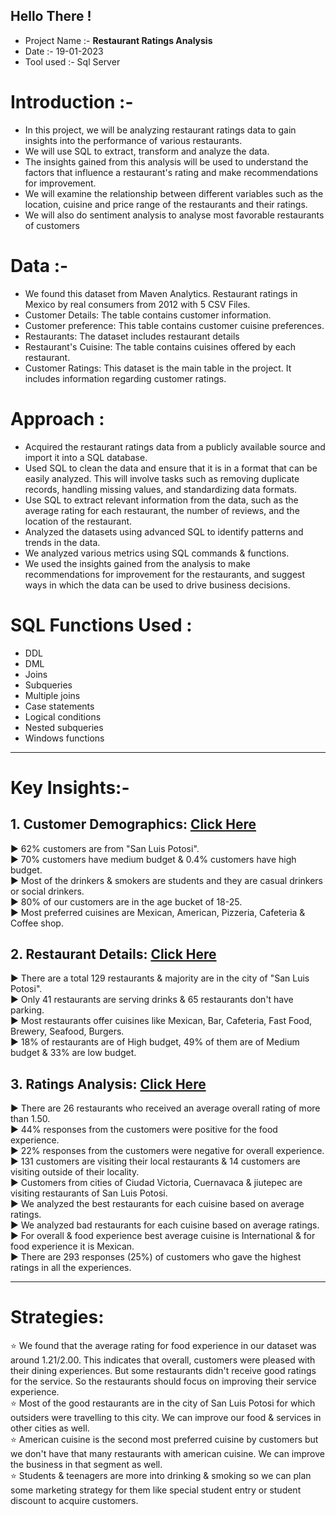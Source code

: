 ## Hello There !

* Project Name :-                     **Restaurant Ratings Analysis**
* Date :-                             19-01-2023
* Tool used  :-                       Sql Server 

# Introduction :- 
* In this project, we will be analyzing restaurant ratings data to gain insights into the performance of various restaurants.
* We will use SQL to extract, transform and analyze the data.
* The insights gained from this analysis will be used to understand the factors that influence a restaurant's rating and make recommendations for improvement.
* We will examine the relationship between different variables such as the location, cuisine and price range of the restaurants and their ratings.
* We will also do sentiment analysis to analyse most favorable restaurants of customers

# Data :- 
* We found this dataset from Maven Analytics. Restaurant ratings in Mexico by real consumers from 2012 with 5 CSV Files.
* Customer Details: The table contains customer information.
* Customer preference: This table contains customer cuisine preferences.
* Restaurants: The dataset includes restaurant details
* Restaurant's Cuisine: The table contains cuisines offered by each restaurant.
* Customer Ratings: This dataset is the main table in the project. It includes information regarding customer ratings.

# Approach :
* Acquired the restaurant ratings data from a publicly available source and import it into a SQL database.
* Used SQL to clean the data and ensure that it is in a format that can be easily analyzed. This will involve tasks such as removing duplicate records, handling missing values, and standardizing data formats.
* Use SQL to extract relevant information from the data, such as the average rating for each restaurant, the number of reviews, and the location of the restaurant.
* Analyzed the datasets using advanced SQL to identify patterns and trends in the data.
* We analyzed various metrics using SQL commands & functions.
* We used the insights gained from the analysis to make recommendations for improvement for the restaurants, and suggest ways in which the data can be used to drive business decisions.

# SQL Functions Used :
* DDL
* DML
* Joins
* Subqueries
* Multiple joins
* Case statements
* Logical conditions
* Nested subqueries
* Windows functions

-------
# Key Insights:-
## 1. Customer Demographics: [Click Here](https://github.com/vinitsangoi/Restaurant-Ratings-Analysis/blob/main/customer_demographics.sql)
► 62% customers are from "San Luis Potosi".<br>
► 70% customers have medium budget & 0.4% customers have high budget.<br>
► Most of the drinkers & smokers are students and they are casual drinkers or social drinkers.<br>
► 80% of our customers are in the age bucket of 18-25.<br>
► Most preferred cuisines are Mexican, American, Pizzeria, Cafeteria & Coffee shop.

## 2. Restaurant Details: [Click Here](https://github.com/vinitsangoi/Restaurant-Ratings-Analysis/blob/main/Restaurant_Details.sql)
► There are a total 129 restaurants & majority are in the city of "San Luis Potosi".<br>
► Only 41 restaurants are serving drinks & 65 restaurants don't have parking.<br>
► Most restaurants offer cuisines like Mexican, Bar, Cafeteria, Fast Food, Brewery, Seafood, Burgers.<br>
► 18% of restaurants are of High budget, 49% of them are of Medium budget & 33% are low budget.

## 3. Ratings Analysis: [Click Here](https://github.com/vinitsangoi/Restaurant-Ratings-Analysis/blob/main/Ratings_Analysis.sql)
► There are 26 restaurants who received an average overall rating of more than 1.50.<br>
► 44% responses from the customers were positive for the food experience.<br>
► 22% responses from the customers were negative for overall experience.<br>
► 131 customers are visiting their local restaurants & 14 customers are visiting outside of their locality.<br>
► Customers from cities of Ciudad Victoria, Cuernavaca & jiutepec are visiting restaurants of San Luis Potosi.<br>
► We analyzed the best restaurants for each cuisine based on average ratings.<br>
► We analyzed bad restaurants for each cuisine based on average ratings.<br>
► For overall & food experience best average cuisine is International & for food experience it is Mexican.<br>
► There are 293 responses (25%) of customers who gave the highest ratings in all the experiences.

------
# Strategies:
⭐ We found that the average rating for food experience in our dataset was around 1.21/2.00. This indicates that overall, customers were pleased with their dining experiences. But some restaurants didn't receive good ratings for the service. So the restaurants should focus on improving their service experience.<br>
⭐ Most of the good restaurants are in the city of San Luis Potosi for which outsiders were travelling to this city. We can improve our food & services in other cities as well.<br>
⭐ American cuisine is the second most preferred cuisine by customers but we don't have that many restaurants with american cuisine. We can improve the business in that segment as well.<br>
⭐ Students & teenagers are more into drinking & smoking so we can plan some marketing strategy for them like special student entry or student discount to acquire customers.

